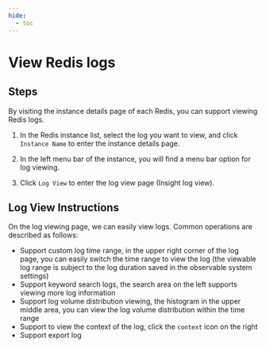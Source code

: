 ```yaml
---
hide:
  - toc
---
```


# View Redis logs

## Steps

By visiting the instance details page of each Redis, you can support viewing Redis logs.

1. In the Redis instance list, select the log you want to view, and click `Instance Name` to enter the instance details page.

    <!--screenshot-->

2. In the left menu bar of the instance, you will find a menu bar option for log viewing.

    <!--screenshot-->

3. Click `Log View` to enter the log view page (Insight log view).

## Log View Instructions

On the log viewing page, we can easily view logs. Common operations are described as follows:

* Support custom log time range, in the upper right corner of the log page, you can easily switch the time range to view the log (the viewable log range is subject to the log duration saved in the observable system settings)
* Support keyword search logs, the search area on the left supports viewing more log information
* Support log volume distribution viewing, the histogram in the upper middle area, you can view the log volume distribution within the time range
* Support to view the context of the log, click the `context` icon on the right
* Support export log

<!--screenshot-->